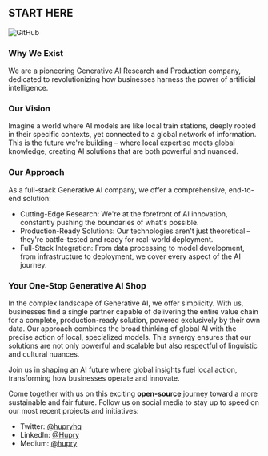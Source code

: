 ## START HERE

![GitHub](https://img.shields.io/badge/Hupry-It's%20time%20for%20privacy-C49D7E)

### Why We Exist

We are a pioneering Generative AI Research and Production company, dedicated to revolutionizing how businesses harness the power of artificial intelligence.

### Our Vision

Imagine a world where AI models are like local train stations, deeply rooted in their specific contexts, yet connected to a global network of information. This is the future we're building – where local expertise meets global knowledge, creating AI solutions that are both powerful and nuanced.

### Our Approach

As a full-stack Generative AI company, we offer a comprehensive, end-to-end solution:

- Cutting-Edge Research: We're at the forefront of AI innovation, constantly pushing the boundaries of what's possible.
- Production-Ready Solutions: Our technologies aren't just theoretical – they're battle-tested and ready for real-world deployment.
- Full-Stack Integration: From data processing to model development, from infrastructure to deployment, we cover every aspect of the AI journey.

### Your One-Stop Generative AI Shop

In the complex landscape of Generative AI, we offer simplicity. With us, businesses find a single partner capable of delivering the entire value chain for a complete, production-ready solution, powered exclusively by their own data. Our approach combines the broad thinking of global AI with the precise action of local, specialized models. This synergy ensures that our solutions are not only powerful and scalable but also respectful of linguistic and cultural nuances.

Join us in shaping an AI future where global insights fuel local action, transforming how businesses operate and innovate.

Come together with us on this exciting **open-source** journey toward a more sustainable and fair future. Follow us on social media to stay up to speed on our most recent projects and initiatives:

- Twitter: [@hupryhq](https://twitter.com/Hupryhq)
- LinkedIn: [@Hupry](https://www.linkedin.com/company/hupry/)
- Medium: [@hupry](https://medium.com/privacy-and-trust)
